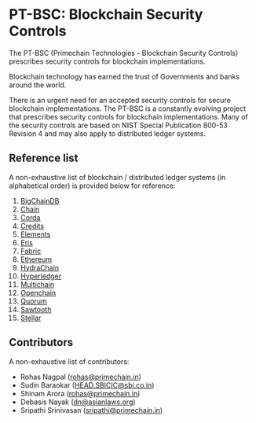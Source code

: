 PT-BSC: Blockchain Security Controls
=====================================
The PT-BSC (Primechain Technologies - Blockchain Security Controls) prescribes security controls for blockchain implementations.

Blockchain technology has earned the trust of Governments and banks around the world. 

There is an urgent need for an accepted security controls for secure blockchain implementations.  The PT-BSC is a constantly evolving project that prescribes security controls for blockchain implementations. Many of the security controls are based on NIST Special Publication 800-53 Revision 4 and may also apply to distributed ledger systems.

Reference list
---------------
A non-exhaustive list of blockchain / distributed ledger systems (in alphabetical order) is provided below for reference:

1. <a href="https://www.bigchaindb.com/">BigChainDB</a>
2. <a href="https://chain.com/">Chain</a>
3. <a href="https://www.corda.net/">Corda</a>
4. <a href="https://credits.works/">Credits</a>
5. <a href="https://elementsproject.org/">Elements</a>
6. <a href="https://monax.io/platform/db/">Eris</a>
7. <a href="https://github.com/hyperledger/fabric">Fabric</a>
8. <a href="https://ethereum.org/">Ethereum</a>
9. <a href="https://github.com/HydraChain/hydrachain">HydraChain</a>
10. <a href="https://www.hyperledger.org/">Hyperledger</a>
11. <a href="http://www.multichain.com/">Multichain</a>
12. <a href="https://www.openchain.org">Openchain</a>
13. <a href="https://www.jpmorgan.com/country/US/EN/Quorum">Quorum</a>
14. <a href="https://01.org/sawtooth/index.html">Sawtooth</a>
15. <a href="https://www.stellar.org/">Stellar</a>

Contributors
-------------
A non-exhaustive list of contributors:

* Rohas Nagpal (rohas@primechain.in)
* Sudin Baraokar (HEAD.SBICIC@sbi.co.in)
* Shinam Arora (rohas@primechain.in)
* Debasis Nayak (dn@asianlaws.org)
* Sripathi Srinivasan (sripathi@primechain.in)
